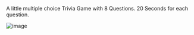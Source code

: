 A little multiple choice Trivia Game with 8 Questions. 20 Seconds for each question.


![image](https://github.com/DenizHeinzelmann/Quiz-App/assets/130756286/04f7cb2d-16f9-4291-88a7-ec756821f8d0)
